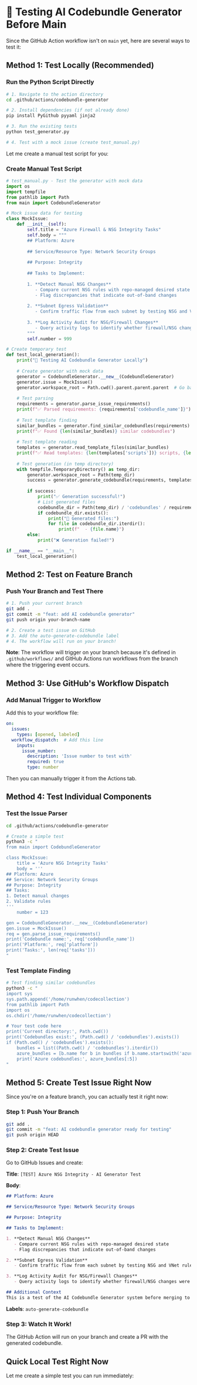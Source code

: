 # 🧪 Testing AI Codebundle Generator Before Main

Since the GitHub Action workflow isn't on `main` yet, here are several ways to test it:

## Method 1: Test Locally (Recommended)

### Run the Python Script Directly

```bash
# 1. Navigate to the action directory
cd .github/actions/codebundle-generator

# 2. Install dependencies (if not already done)
pip install PyGithub pyyaml jinja2

# 3. Run the existing tests
python test_generator.py

# 4. Test with a mock issue (create test_manual.py)
```

Let me create a manual test script for you:

### Create Manual Test Script

```python
# test_manual.py - Test the generator with mock data
import os
import tempfile
from pathlib import Path
from main import CodebundleGenerator

# Mock issue data for testing
class MockIssue:
    def __init__(self):
        self.title = "Azure Firewall & NSG Integrity Tasks"
        self.body = """
        ## Platform: Azure
        
        ## Service/Resource Type: Network Security Groups
        
        ## Purpose: Integrity
        
        ## Tasks to Implement:
        
        1. **Detect Manual NSG Changes**
           - Compare current NSG rules with repo-managed desired state
           - Flag discrepancies that indicate out-of-band changes
        
        2. **Subnet Egress Validation**
           - Confirm traffic flow from each subnet by testing NSG and VNet rule enforcement
        
        3. **Log Activity Audit for NSG/Firewall Changes**
           - Query activity logs to identify whether firewall/NSG changes were pushed through CI/CD pipeline vs. manual actors
        """
        self.number = 999

# Create temporary test
def test_local_generation():
    print("🧪 Testing AI Codebundle Generator Locally")
    
    # Create generator with mock data
    generator = CodebundleGenerator.__new__(CodebundleGenerator)
    generator.issue = MockIssue()
    generator.workspace_root = Path.cwd().parent.parent.parent  # Go back to repo root
    
    # Test parsing
    requirements = generator.parse_issue_requirements()
    print(f"✅ Parsed requirements: {requirements['codebundle_name']}")
    
    # Test template finding
    similar_bundles = generator.find_similar_codebundles(requirements)
    print(f"✅ Found {len(similar_bundles)} similar codebundles")
    
    # Test template reading
    templates = generator.read_template_files(similar_bundles)
    print(f"✅ Read templates: {len(templates['scripts'])} scripts, {len(templates['robot_tasks'])} robot files")
    
    # Test generation (in temp directory)
    with tempfile.TemporaryDirectory() as temp_dir:
        generator.workspace_root = Path(temp_dir)
        success = generator.generate_codebundle(requirements, templates)
        
        if success:
            print("✅ Generation successful!")
            # List generated files
            codebundle_dir = Path(temp_dir) / 'codebundles' / requirements['codebundle_name']
            if codebundle_dir.exists():
                print("📁 Generated files:")
                for file in codebundle_dir.iterdir():
                    print(f"  - {file.name}")
        else:
            print("❌ Generation failed!")

if __name__ == "__main__":
    test_local_generation()
```

## Method 2: Test on Feature Branch

### Push Your Branch and Test There

```bash
# 1. Push your current branch
git add .
git commit -m "feat: add AI codebundle generator"
git push origin your-branch-name

# 2. Create a test issue on GitHub
# 3. Add the auto-generate-codebundle label
# 4. The workflow will run on your branch!
```

**Note**: The workflow will trigger on your branch because it's defined in `.github/workflows/` and GitHub Actions run workflows from the branch where the triggering event occurs.

## Method 3: Use GitHub's Workflow Dispatch

### Add Manual Trigger to Workflow

Add this to your workflow file:

```yaml
on:
  issues:
    types: [opened, labeled]
  workflow_dispatch:  # Add this line
    inputs:
      issue_number:
        description: 'Issue number to test with'
        required: true
        type: number
```

Then you can manually trigger it from the Actions tab.

## Method 4: Test Individual Components

### Test the Issue Parser

```bash
cd .github/actions/codebundle-generator

# Create a simple test
python3 -c "
from main import CodebundleGenerator

class MockIssue:
    title = 'Azure NSG Integrity Tasks'
    body = '''
## Platform: Azure
## Service: Network Security Groups  
## Purpose: Integrity
## Tasks:
1. Detect manual changes
2. Validate rules
'''
    number = 123

gen = CodebundleGenerator.__new__(CodebundleGenerator)
gen.issue = MockIssue()
req = gen.parse_issue_requirements()
print('Codebundle name:', req['codebundle_name'])
print('Platform:', req['platform'])
print('Tasks:', len(req['tasks']))
"
```

### Test Template Finding

```bash
# Test finding similar codebundles
python3 -c "
import sys
sys.path.append('/home/runwhen/codecollection')
from pathlib import Path
import os
os.chdir('/home/runwhen/codecollection')

# Your test code here
print('Current directory:', Path.cwd())
print('Codebundles exist:', (Path.cwd() / 'codebundles').exists())
if (Path.cwd() / 'codebundles').exists():
    bundles = list((Path.cwd() / 'codebundles').iterdir())
    azure_bundles = [b.name for b in bundles if b.name.startswith('azure')]
    print('Azure codebundles:', azure_bundles[:5])
"
```

## Method 5: Create Test Issue Right Now

Since you're on a feature branch, you can actually test it right now:

### Step 1: Push Your Branch
```bash
git add .
git commit -m "feat: AI codebundle generator ready for testing"
git push origin HEAD
```

### Step 2: Create Test Issue

Go to GitHub Issues and create:

**Title**: `[TEST] Azure NSG Integrity - AI Generator Test`

**Body**:
```markdown
## Platform: Azure

## Service/Resource Type: Network Security Groups

## Purpose: Integrity

## Tasks to Implement:

1. **Detect Manual NSG Changes**
   - Compare current NSG rules with repo-managed desired state
   - Flag discrepancies that indicate out-of-band changes

2. **Subnet Egress Validation**
   - Confirm traffic flow from each subnet by testing NSG and VNet rule enforcement

3. **Log Activity Audit for NSG/Firewall Changes**
   - Query activity logs to identify whether firewall/NSG changes were pushed through CI/CD pipeline vs. manual actors

## Additional Context
This is a test of the AI Codebundle Generator system before merging to main.
```

**Labels**: `auto-generate-codebundle`

### Step 3: Watch It Work!

The GitHub Action will run on your branch and create a PR with the generated codebundle.

## Quick Local Test Right Now

Let me create a simple test you can run immediately:
